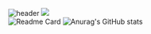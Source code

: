 ![header](https://capsule-render.vercel.app/api?type=rect&color=ffff&height=280&text=Cat%20Cute&fontColor=545454&fontSize=100)
<img src="https://img.shields.io/badge/JavaScript-#F7DF1E?style=flat-square&logo=JavaScript&logoColor=white"/></a>
<br>
![Readme Card](https://github-readme-stats.vercel.app/api/pin/?username=anuraghazra&repo=github-readme-stats&theme=graywhite)
![Anurag's GitHub stats](https://github-readme-stats.vercel.app/api?username=anuraghazra&show_icons=true&theme=graywhite)


